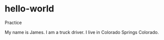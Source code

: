 # hello-world
Practice

My name is James. I am a truck driver.
I live in Colorado Springs Colorado.
